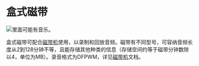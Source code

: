 # 盒式磁带

![里面可能有音乐。](item:computronics:tape@0)

盒式磁带可配合[磁带机](../block/tape_drive.md)使用，以录制和回放音频。磁带有不同型号，可容纳音频长度从2到128分钟不等，且能存储其他种类的信息（存储空间约等于磁带分钟数除以4，单位为MB）。录音格式为DFPWM，详见[磁带机](../block/tape_drive.md)文档。
